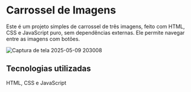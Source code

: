 <h1> Carrossel de Imagens</h1>

Este é um projeto simples de carrossel de três imagens, feito com HTML, CSS e JavaScript puro, sem dependências externas.
Ele permite navegar entre as imagens com botões.

![Captura de tela 2025-05-09 203008](https://github.com/user-attachments/assets/801b165b-5b23-4d02-8525-4129425ae7a2)

<h2>Tecnologias utilizadas</h2>
HTML, CSS e JavaScript
